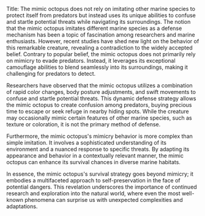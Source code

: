 Title: The mimic octopus does not rely on imitating other marine species to protect itself from predators but instead uses its unique abilities to confuse and startle potential threats while navigating its surroundings.
The notion that the mimic octopus imitates different marine species as a defense mechanism has been a topic of fascination among researchers and marine enthusiasts. However, recent studies have shed new light on the behavior of this remarkable creature, revealing a contradiction to the widely accepted belief. Contrary to popular belief, the mimic octopus does not primarily rely on mimicry to evade predators. Instead, it leverages its exceptional camouflage abilities to blend seamlessly into its surroundings, making it challenging for predators to detect.

Researchers have observed that the mimic octopus utilizes a combination of rapid color changes, body posture adjustments, and swift movements to confuse and startle potential threats. This dynamic defense strategy allows the mimic octopus to create confusion among predators, buying precious time to escape or seek refuge in nearby hiding spots. While the creature may occasionally mimic certain features of other marine species, such as texture or coloration, it is not the primary method of defense.

Furthermore, the mimic octopus's mimicry behavior is more complex than simple imitation. It involves a sophisticated understanding of its environment and a nuanced response to specific threats. By adapting its appearance and behavior in a contextually relevant manner, the mimic octopus can enhance its survival chances in diverse marine habitats.

In essence, the mimic octopus's survival strategy goes beyond mimicry; it embodies a multifaceted approach to self-preservation in the face of potential dangers. This revelation underscores the importance of continued research and exploration into the natural world, where even the most well-known phenomena can surprise us with unexpected complexities and adaptations.